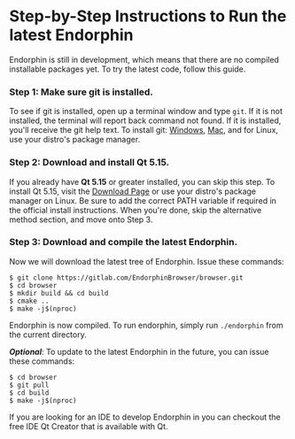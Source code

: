 # Step-by-Step Instructions to Run the latest Endorphin

Endorphin is still in development, which means that there are no compiled installable packages yet. To try the latest code, follow this guide.

### Step 1: Make sure git is installed.
To see if git is installed, open up a terminal window and type `git`. If it is not installed, the terminal will report back command not found. If it is installed, you'll receive the git help text. To install git: [Windows](https://gitforwindows.org/), [Mac](https://git-scm.com/download/mac), and for Linux, use your distro's package manager.

### Step 2: Download and install Qt 5.15.
If you already have **Qt 5.15** or greater installed, you can skip this step. To install Qt 5.15, visit the [Download Page](https://www.qt.io/download) or use your distro's package manager on Linux. Be sure to add the correct PATH variable if required in the official install instructions. When you're done, skip the alternative method section, and move onto Step 3.

### Step 3: Download and compile the latest Endorphin.
Now we will download the latest tree of Endorphin. Issue these commands:
```
$ git clone https://gitlab.com/EndorphinBrowser/browser.git
$ cd browser
$ mkdir build && cd build
$ cmake ..
$ make -j$(nproc)
```
Endorphin is now compiled. To run endorphin, simply run `./endorphin` from the current directory.

_**Optional**_: To update to the latest Endorphin in the future, you can issue these commands:
```
$ cd browser
$ git pull
$ cd build
$ make -j$(nproc)
```

If you are looking for an IDE to develop Endorphin in you can checkout the free IDE Qt Creator that is available with Qt.

